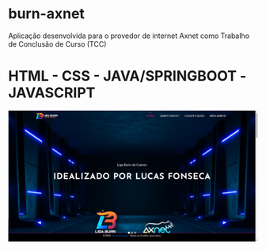 # burn-axnet
Aplicação desenvolvida para o provedor de internet Axnet como Trabalho de Conclusão de Curso (TCC)
<BR>
# HTML - CSS - JAVA/SPRINGBOOT -JAVASCRIPT
![Imagem do projeto finalizado](burn.PNG)
